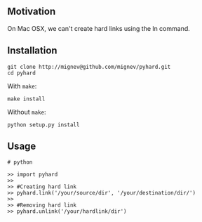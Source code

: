 ## Motivation

On Mac OSX, we can't create hard links using the ln command.

## Installation

    git clone http://mignev@github.com/mignev/pyhard.git
    cd pyhard

With `make`:

    make install

Without `make`:
    
    python setup.py install

## Usage

    # python

    >> import pyhard
    >>
    >> #Creating hard link
    >> pyhard.link('/your/source/dir', '/your/destination/dir/')
    >>
    >> #Removing hard link
    >> pyhard.unlink('/your/hardlink/dir') 

